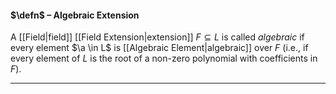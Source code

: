 #### $\defn$ – Algebraic Extension
A [[Field|field]] [[Field Extension|extension]] $F \subseteq L$ is called *algebraic* if every element $\a \in L$ is [[Algebraic Element|algebraic]] over $F$ (i.e., if every element of $L$ is the root of a non-zero polynomial with coefficients in $F$). 
***